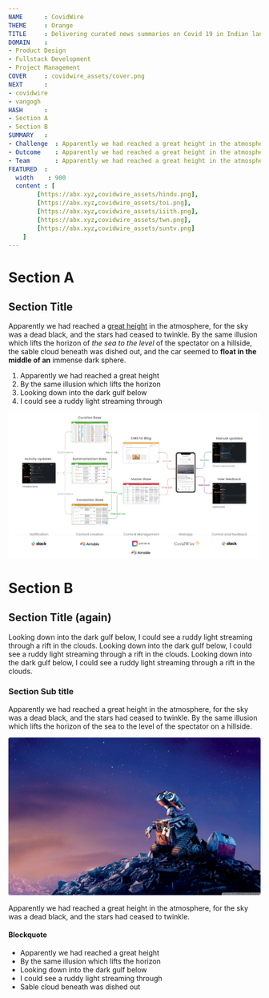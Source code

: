 ```yaml
---
NAME      : CovidWire
THEME     : Orange
TITLE     : Delivering curated news summaries on Covid 19 in Indian languages
DOMAIN    : 
- Product Design
- Fullstack Development
- Project Management
COVER     : covidwire_assets/cover.png
NEXT      : 
- covidwire
- vangogh
HASH      : 
- Section A
- Section B
SUMMARY   :
- Challenge  : Apparently we had reached a great height in the atmosphere, for the sky was a dead black, and the stars had ceased to twinkle.
- Outcome    : Apparently we had reached a great height in the atmosphere, for the sky was a dead black, and the stars had ceased to twinkle.
- Team       : Apparently we had reached a great height in the atmosphere, for the sky was a dead black, and the stars had ceased to twinkle.
FEATURED  : 
  width    : 900
  content : [
		[https://abx.xyz,covidwire_assets/hindu.png],
		[https://abx.xyz,covidwire_assets/toi.png],
		[https://abx.xyz,covidwire_assets/iiith.png],
		[https://abx.xyz,covidwire_assets/twn.png],
		[https://abx.xyz,covidwire_assets/suntv.png]
	]
---
```


# Section A
## Section Title

Apparently we had reached a [great height](https://google.com) in the atmosphere, for the sky was a dead black, and the stars had ceased to twinkle. By the same illusion which lifts the horizon of *the sea to the level* of the spectator on a hillside, the sable cloud beneath was dished out, and the car seemed to __float in the middle of an__ immense dark sphere.

1.  Apparently we had reached a great height
2.  By the same illusion which lifts the horizon
3.  Looking down into the dark gulf below
4.  I could see a ruddy light streaming through

![Volunteer's content flow pipeline](covidwire_assets/content-flow.png#large)

# Section B
## Section Title (again)

Looking down into the dark gulf below, I could see a ruddy light streaming through a rift in the clouds. Looking down into the dark gulf below, I could see a ruddy light streaming through a rift in the clouds. Looking down into the dark gulf below, I could see a ruddy light streaming through a rift in the clouds.

### Section Sub title

Apparently we had reached a great height in the atmosphere, for the sky was a dead black, and the stars had ceased to twinkle. By the same illusion which lifts the horizon of the sea to the level of the spectator on a hillside.

![Apparently we had reached a great height in the atmosphere, for the sky was a dead black, and the stars had ceased to twinkle.](sample_assets/sample2.png)

Apparently we had reached a great height in the atmosphere, for the sky was a dead black, and the stars had ceased to twinkle. 

#### Blockquote

- Apparently we had reached a great height
- By the same illusion which lifts the horizon
- Looking down into the dark gulf below
- I could see a ruddy light streaming through
- Sable cloud beneath was dished out